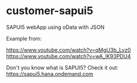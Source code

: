 # customer-sapui5
SAPUI5 webApp using oData with JSON

Example from:

https://www.youtube.com/watch?v=qMgU3b_Lvz0
https://www.youtube.com/watch?v=wA_lK93PDU4

Don't you know what is SAPUI5? Check it out: https://sapui5.hana.ondemand.com
